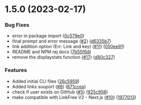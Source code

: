 # 1.5.0 (2023-02-17)


### Bug Fixes

* error in package import ([0c579e0](https://github.com/Pradumnasaraf/LinkFree-CLI/commit/0c579e0a0a783956812baedcd15fd590c5e79019))
* final prompt and error message ([#2](https://github.com/Pradumnasaraf/LinkFree-CLI/issues/2)) ([d6335b7](https://github.com/Pradumnasaraf/LinkFree-CLI/commit/d6335b765d66f1880b3289474c51f5321c2aa5f2))
* link addition option (Err: Link and key) ([#11](https://github.com/Pradumnasaraf/LinkFree-CLI/issues/11)) ([050ee91](https://github.com/Pradumnasaraf/LinkFree-CLI/commit/050ee911bcd42208debbc54f354a47d0e6cb3e14))
* README and NPM rej docs ([7b55f6d](https://github.com/Pradumnasaraf/LinkFree-CLI/commit/7b55f6d9548c8ed9d5d45a2bef030e7aa4c2682f))
* remove the displaystats function ([#17](https://github.com/Pradumnasaraf/LinkFree-CLI/issues/17)) ([d80c327](https://github.com/Pradumnasaraf/LinkFree-CLI/commit/d80c327ebc654b7267ffa587b88e54d7d4b049ed))


### Features

* Added initial CLI files ([26c5959](https://github.com/Pradumnasaraf/LinkFree-CLI/commit/26c5959506c22ace5b0b6e325d59aa376c36d4b0))
* Added links suuport ([#8](https://github.com/Pradumnasaraf/LinkFree-CLI/issues/8)) ([871ccea](https://github.com/Pradumnasaraf/LinkFree-CLI/commit/871cceadc0c366afb96d4c8d6008cca4d93948e9))
* check if user exists on GitHub ([#5](https://github.com/Pradumnasaraf/LinkFree-CLI/issues/5)) ([925c956](https://github.com/Pradumnasaraf/LinkFree-CLI/commit/925c9568edfa33063b2bcde589a4173d10c3db13))
* make compatible with LinkFree V2 - Next.js ([#10](https://github.com/Pradumnasaraf/LinkFree-CLI/issues/10)) ([1977013](https://github.com/Pradumnasaraf/LinkFree-CLI/commit/1977013174d5a288090aee1b018a04683105ad1c))



